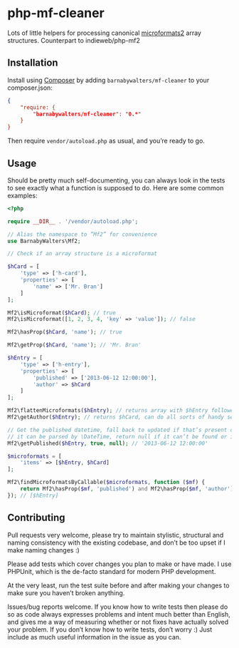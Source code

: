 # php-mf-cleaner

Lots of little helpers for processing canonical [microformats2](http://microformats.org/wiki/microformats2) array structures. Counterpart to indieweb/php-mf2

## Installation

Install using [Composer](https://getcomposer.org) by adding `barnabywalters/mf-cleaner` to your composer.json:

```json
{
	"require: {
		"barnabywalters/mf-cleaner": "0.*"
	}
}
```

Then require `vendor/autoload.php` as usual, and you’re ready to go.

## Usage

Should be pretty much self-documenting, you can always look in the tests to see 
exactly what a function is supposed to do. Here are some common examples:

```php
<?php

require __DIR__ . '/vendor/autoload.php';

// Alias the namespace to ”Mf2” for convenience
use BarnabyWalters\Mf2;

// Check if an array structure is a microformat

$hCard = [
	'type' => ['h-card'],
	'properties' => [
		'name' => ['Mr. Bran']
	]
];

Mf2\isMicroformat($hCard); // true
Mf2\isMicroformat([1, 2, 3, 4, 'key' => 'value']); // false

Mf2\hasProp($hCard, 'name'); // true

Mf2\getProp($hCard, 'name'); // 'Mr. Bran'

$hEntry = [
	'type' => ['h-entry'],
	'properties' => [
		'published' => ['2013-06-12 12:00:00'],
		'author' => $hCard
	]
];

Mf2\flattenMicroformats($hEntry); // returns array with $hEntry followed by $hCard
Mf2\getAuthor($hEntry); // returns $hCard, can do all sorts of handy searching

// Get the published datetime, fall back to updated if that’s present check that
// it can be parsed by \DateTime, return null if it can’t be found or is invalid
Mf2\getPublished($hEntry, true, null); // '2013-06-12 12:00:00'

$microformats = [
	'items' => [$hEntry, $hCard]
];

Mf2\findMicroformatsByCallable($microformats, function ($mf) {
	return Mf2\hasProp($mf, 'published') and Mf2\hasProp($mf, 'author');
}); // [$hEntry]

```

## Contributing

Pull requests very welcome, please try to maintain stylistic, structural
and naming consistency with the existing codebase, and don’t be too upset if I 
make naming changes :)

Please add tests which cover changes you plan to make or have made. I use PHPUnit,
which is the de-facto standard for modern PHP development.

At the very least, run the test suite before and after making your changes to 
make sure you haven’t broken anything.

Issues/bug reports welcome. If you know how to write tests then please do so as
code always expresses problems and intent much better than English, and gives me
a way of measuring whether or not fixes have actually solved your problem. If you
don’t know how to write tests, don’t worry :) Just include as much useful information
in the issue as you can.